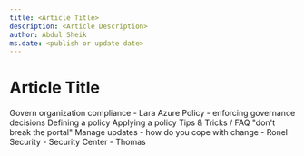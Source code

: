 ```yaml
---
title: <Article Title>
description: <Article Description>
author: Abdul Sheik
ms.date: <publish or update date>
---
```

# Article Title

Govern organization compliance - Lara
   Azure Policy - enforcing governance decisions
      Defining a policy
      Applying a policy
      Tips & Tricks / FAQ "don't break the portal"
   Manage updates - how do you cope with change - Ronel
   Security - Security Center - Thomas